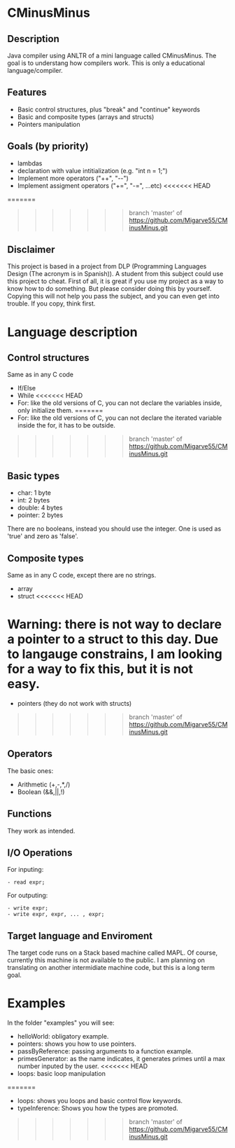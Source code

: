 # CMinusMinus

## Description

Java compiler using ANLTR of a mini language called CMinusMinus.
The goal is to understang how compilers work. This is only a educational language/compiler.

## Features

  - Basic control structures, plus "break" and "continue" keywords
  - Basic and composite types (arrays and structs)
  - Pointers manipulation

## Goals (by priority)

  - lambdas
  - declaration with value intitialization (e.g. "int n = 1;")
  - Implement more operators ("++", "--")
  - Implement assigment operators ("+=", "-=", ...etc)
<<<<<<< HEAD
  
=======

>>>>>>> branch 'master' of https://github.com/Migarve55/CMinusMinus.git
## Disclaimer

  This project is based in a project from DLP (Programming Languages Design (The acronym is in Spanish)).
  A student from this subject could use this project to cheat. First of all, it is great if you use my project as a way to 
  know how to do something. But please consider doing this by yourself. Copying this will not help you pass the subject, 
  and you can even get into trouble. If you copy, think first.
  
# Language description

## Control structures

Same as in any C code

 - If/Else
 - While
<<<<<<< HEAD
 - For: like the old versions of C, you can not declare the variables inside, only initialize them.
=======
 - For: like the old versions of C, you can not declare the iterated variable inside the for, it has to be outside.
>>>>>>> branch 'master' of https://github.com/Migarve55/CMinusMinus.git

## Basic types

  - char:   1 byte
  - int:    2 bytes
  - double: 4 bytes
  - pointer: 2 bytes
  
  There are no booleans, instead you should use the integer. 
  One is used as 'true' and zero as 'false'.

## Composite types

Same as in any C code, except there are no strings.

  - array
  - struct
<<<<<<< HEAD
  
  Warning: there is not way to declare a pointer to a struct to this day. 
  Due to langauge constrains, I am looking for a way to fix this, but it is not easy.
=======
  - pointers (they do not work with structs)
>>>>>>> branch 'master' of https://github.com/Migarve55/CMinusMinus.git

## Operators

The basic ones:

  - Arithmetic (+,-,*,/)
  - Boolean (&&,||,!)

## Functions

They work as intended.

## I/O Operations

For inputing:
	
	- read expr;
	
For outputing:

	- write expr;
	- write expr, expr, ... , expr; 

## Target language and Enviroment

The target code runs on a Stack based machine called MAPL. Of course, currently this machine is not available to the public.
I am planning on translating on another intermidiate machine code, but this is a long term goal.

# Examples

In the folder "examples" you will see:

  - helloWorld: obligatory example.
  - pointers: shows you how to use pointers.
  - passByReference: passing arguments to a function example.
  - primesGenerator: as the name indicates, it generates primes until a max number inputed by the user.
<<<<<<< HEAD
  - loops: basic loop manipulation

=======
  - loops: shows you loops and basic control flow keywords.
  - typeInference: Shows you how the types are promoted.
>>>>>>> branch 'master' of https://github.com/Migarve55/CMinusMinus.git
